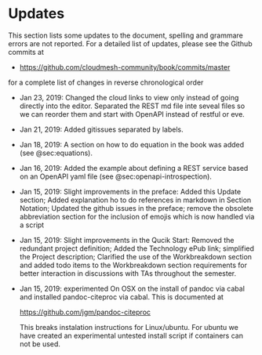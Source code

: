 # Updates

This section lists some updates to the document, spelling and grammare
errors are not reported. For a detailed list of updates, please see
the Github commits at

* <https://github.com/cloudmesh-community/book/commits/master>

for a complete list of changes in reverse chronological order

* Jan 23, 2019: Changed the cloud links to view only instead of going directly into the editor. Separated the REST md file inte seveal files so we can reorder them and start with OpenAPI instead of restful or eve.

* Jan 21, 2019: Added gitissues separated by labels.

* Jan 18, 2019: A section on how to do equation in the book was added
  (see @sec:equations).

* Jan 16, 2019: Added the example about defining a REST service based on an OpenAPI yaml file
  (see @sec:openapi-introspection).

* Jan 15, 2019: Slight improvements in the preface:   Added this Update
  section; Added explanation ho to do
  references in markdown in Section Notation; Updated the github issues
  in the preface; remove the obsolete abbreviation section for the
  inclusion of emojis which is now handled via a script

* Jan 15, 2019: Slight improvements in the Qucik Start:
  Removed the redundant project definition; Added the
  Technology ePub link; simplified the Project description; Clarified
  the use of the Workbreakdown section and added todo items to the
  Workbreakdown section requirements for better
  interaction in discussions with TAs throughout the semester.

* Jan 15, 2019: experimented On OSX on the install of pandoc via cabal
  and installed pandoc-citeproc via cabal. This is documented at

  <https://github.com/jgm/pandoc-citeproc>

  This breaks instalation instructions for Linux/ubuntu. For ubuntu we
  have created an experimental untested install script if containers
  can not be used.


